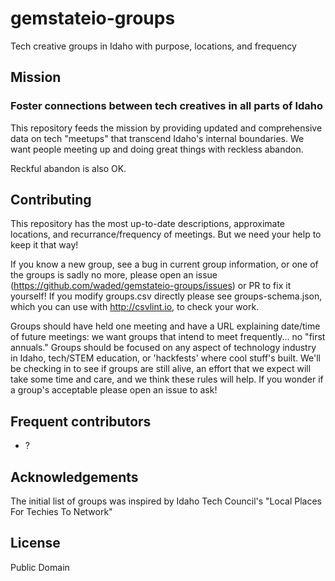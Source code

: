 # gemstateio-groups
Tech creative groups in Idaho with purpose, locations, and frequency

## Mission
### Foster connections between tech creatives in all parts of Idaho
This repository feeds the mission by providing updated and comprehensive data on tech "meetups" that transcend Idaho's internal boundaries. We want people meeting up and doing great things with reckless abandon.

Reckful abandon is also OK.

## Contributing
This repository has the most up-to-date descriptions, approximate locations, and recurrance/frequency of meetings. But we need your help to keep it that way! 

If you know a new group, see a bug in current group information, or one of the groups is sadly no more, please open an issue (https://github.com/waded/gemstateio-groups/issues) or PR to fix it yourself! If you modify groups.csv directly please see groups-schema.json, which you can use with http://csvlint.io, to check your work.

Groups should have held one meeting and have a URL explaining date/time of future meetings: we want groups that intend to meet frequently... no "first annuals." Groups should be focused on any aspect of technology industry in Idaho, tech/STEM education, or 'hackfests' where cool stuff's built. We'll be checking in to see if groups are still alive, an effort that we expect will take some time and care, and we think these rules will help. If you wonder if a group's acceptable please open an issue to ask!

## Frequent contributors
- ?

## Acknowledgements
The initial list of groups was inspired by Idaho Tech Council's "Local Places For Techies To Network"

## License
Public Domain
